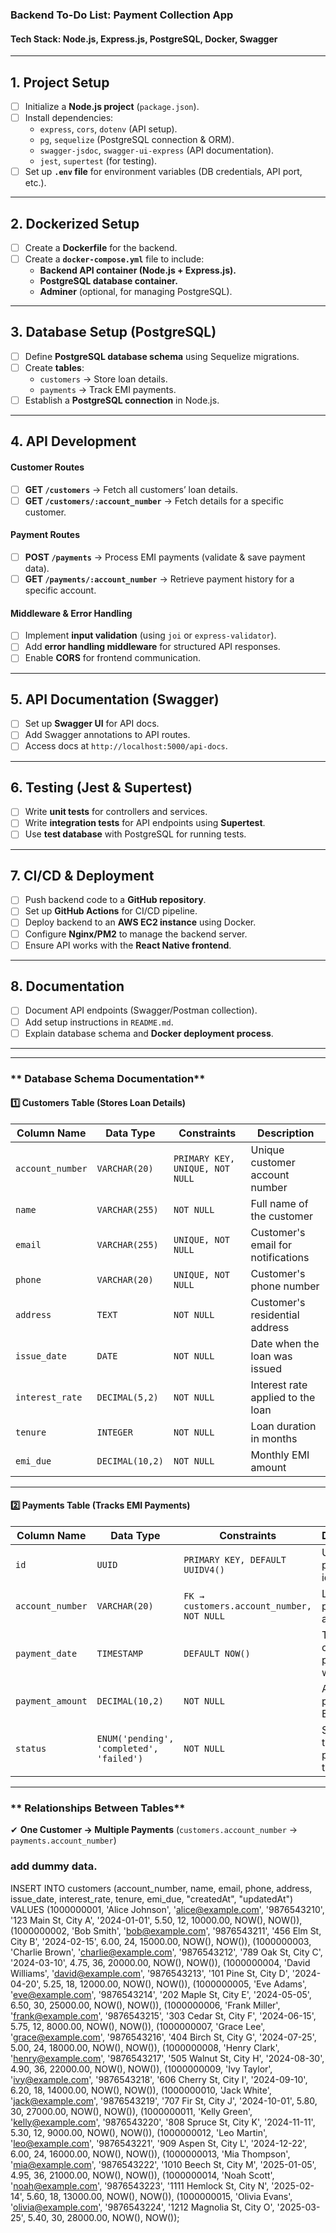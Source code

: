 ### **Backend To-Do List: Payment Collection App**  
#### **Tech Stack:** Node.js, Express.js, PostgreSQL, Docker, Swagger  

---

## **1. Project Setup**  
- [ ] Initialize a **Node.js project** (`package.json`).  
- [ ] Install dependencies:  
  - `express`, `cors`, `dotenv` (API setup).  
  - `pg`, `sequelize` (PostgreSQL connection & ORM).  
  - `swagger-jsdoc`, `swagger-ui-express` (API documentation).  
  - `jest`, `supertest` (for testing).  
- [ ] Set up **`.env` file** for environment variables (DB credentials, API port, etc.).  

---

## **2. Dockerized Setup**  
- [ ] Create a **Dockerfile** for the backend.  
- [ ] Create a **`docker-compose.yml`** file to include:  
  - **Backend API container (Node.js + Express.js).**  
  - **PostgreSQL database container.**  
  - **Adminer** (optional, for managing PostgreSQL).  

---

## **3. Database Setup (PostgreSQL)**  
- [ ] Define **PostgreSQL database schema** using Sequelize migrations.  
- [ ] Create **tables**:  
  - `customers` → Store loan details.  
  - `payments` → Track EMI payments.  
- [ ] Establish a **PostgreSQL connection** in Node.js.  

---

## **4. API Development**  
#### **Customer Routes**  
- [ ] **GET `/customers`** → Fetch all customers’ loan details.  
- [ ] **GET `/customers/:account_number`** → Fetch details for a specific customer.  

#### **Payment Routes**  
- [ ] **POST `/payments`** → Process EMI payments (validate & save payment data).  
- [ ] **GET `/payments/:account_number`** → Retrieve payment history for a specific account.  

#### **Middleware & Error Handling**  
- [ ] Implement **input validation** (using `joi` or `express-validator`).  
- [ ] Add **error handling middleware** for structured API responses.  
- [ ] Enable **CORS** for frontend communication.  

---

## **5. API Documentation (Swagger)**  
- [ ] Set up **Swagger UI** for API docs.  
- [ ] Add Swagger annotations to API routes.  
- [ ] Access docs at `http://localhost:5000/api-docs`.  

---

## **6. Testing (Jest & Supertest)**  
- [ ] Write **unit tests** for controllers and services.  
- [ ] Write **integration tests** for API endpoints using **Supertest**.  
- [ ] Use **test database** with PostgreSQL for running tests.  

---

## **7. CI/CD & Deployment**  
- [ ] Push backend code to a **GitHub repository**.  
- [ ] Set up **GitHub Actions** for CI/CD pipeline.  
- [ ] Deploy backend to an **AWS EC2 instance** using Docker.  
- [ ] Configure **Nginx/PM2** to manage the backend server.  
- [ ] Ensure API works with the **React Native frontend**.  

---

## **8. Documentation**  
- [ ] Document API endpoints (Swagger/Postman collection).  
- [ ] Add setup instructions in `README.md`.  
- [ ] Explain database schema and **Docker deployment process**.  

---

---

### ** Database Schema Documentation**  

#### **1️⃣ Customers Table (Stores Loan Details)**  
| Column Name      | Data Type            | Constraints                     | Description |
|-----------------|---------------------|--------------------------------|-------------|
| `account_number` | `VARCHAR(20)`        | `PRIMARY KEY, UNIQUE, NOT NULL` | Unique customer account number |
| `name`          | `VARCHAR(255)`       | `NOT NULL`                     | Full name of the customer |
| `email`         | `VARCHAR(255)`       | `UNIQUE, NOT NULL`             | Customer's email for notifications |
| `phone`         | `VARCHAR(20)`        | `UNIQUE, NOT NULL`             | Customer's phone number |
| `address`       | `TEXT`               | `NOT NULL`                     | Customer's residential address |
| `issue_date`    | `DATE`               | `NOT NULL`                     | Date when the loan was issued |
| `interest_rate` | `DECIMAL(5,2)`       | `NOT NULL`                     | Interest rate applied to the loan |
| `tenure`        | `INTEGER`            | `NOT NULL`                     | Loan duration in months |
| `emi_due`       | `DECIMAL(10,2)`      | `NOT NULL`                     | Monthly EMI amount |

---

#### **2️⃣ Payments Table (Tracks EMI Payments)**  
| Column Name      | Data Type            | Constraints                          | Description |
|-----------------|---------------------|-------------------------------------|-------------|
| `id`            | `UUID`               | `PRIMARY KEY, DEFAULT UUIDV4()`    | Unique payment identifier |
| `account_number`| `VARCHAR(20)`        | `FK → customers.account_number, NOT NULL` | Links the payment to a customer |
| `payment_date`  | `TIMESTAMP`          | `DEFAULT NOW()`                    | Timestamp of when the payment was made |
| `payment_amount`| `DECIMAL(10,2)`      | `NOT NULL`                          | Amount paid for the EMI |
| `status`        | `ENUM('pending', 'completed', 'failed')` | `NOT NULL` | Status of the payment transaction |

---

### ** Relationships Between Tables**
✔ **One Customer → Multiple Payments** (`customers.account_number` → `payments.account_number`)  

### add dummy data. 

INSERT INTO customers (account_number, name, email, phone, address, issue_date, interest_rate, tenure, emi_due, "createdAt", "updatedAt")
VALUES 
(1000000001, 'Alice Johnson', 'alice@example.com', '9876543210', '123 Main St, City A', '2024-01-01', 5.50, 12, 10000.00, NOW(), NOW()),
(1000000002, 'Bob Smith', 'bob@example.com', '9876543211', '456 Elm St, City B', '2024-02-15', 6.00, 24, 15000.00, NOW(), NOW()),
(1000000003, 'Charlie Brown', 'charlie@example.com', '9876543212', '789 Oak St, City C', '2024-03-10', 4.75, 36, 20000.00, NOW(), NOW()),
(1000000004, 'David Williams', 'david@example.com', '9876543213', '101 Pine St, City D', '2024-04-20', 5.25, 18, 12000.00, NOW(), NOW()),
(1000000005, 'Eve Adams', 'eve@example.com', '9876543214', '202 Maple St, City E', '2024-05-05', 6.50, 30, 25000.00, NOW(), NOW()),
(1000000006, 'Frank Miller', 'frank@example.com', '9876543215', '303 Cedar St, City F', '2024-06-15', 5.75, 12, 8000.00, NOW(), NOW()),
(1000000007, 'Grace Lee', 'grace@example.com', '9876543216', '404 Birch St, City G', '2024-07-25', 5.00, 24, 18000.00, NOW(), NOW()),
(1000000008, 'Henry Clark', 'henry@example.com', '9876543217', '505 Walnut St, City H', '2024-08-30', 4.90, 36, 22000.00, NOW(), NOW()),
(1000000009, 'Ivy Taylor', 'ivy@example.com', '9876543218', '606 Cherry St, City I', '2024-09-10', 6.20, 18, 14000.00, NOW(), NOW()),
(1000000010, 'Jack White', 'jack@example.com', '9876543219', '707 Fir St, City J', '2024-10-01', 5.80, 30, 27000.00, NOW(), NOW()),
(1000000011, 'Kelly Green', 'kelly@example.com', '9876543220', '808 Spruce St, City K', '2024-11-11', 5.30, 12, 9000.00, NOW(), NOW()),
(1000000012, 'Leo Martin', 'leo@example.com', '9876543221', '909 Aspen St, City L', '2024-12-22', 6.00, 24, 16000.00, NOW(), NOW()),
(1000000013, 'Mia Thompson', 'mia@example.com', '9876543222', '1010 Beech St, City M', '2025-01-05', 4.95, 36, 21000.00, NOW(), NOW()),
(1000000014, 'Noah Scott', 'noah@example.com', '9876543223', '1111 Hemlock St, City N', '2025-02-14', 5.60, 18, 13000.00, NOW(), NOW()),
(1000000015, 'Olivia Evans', 'olivia@example.com', '9876543224', '1212 Magnolia St, City O', '2025-03-25', 5.40, 30, 28000.00, NOW(), NOW());
